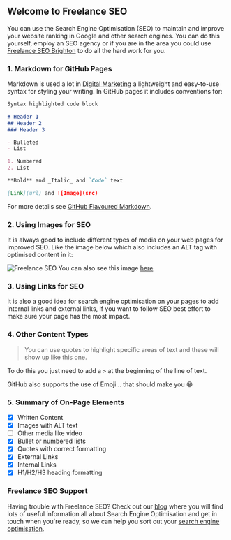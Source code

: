 ## Welcome to Freelance SEO

You can use the Search Engine Optimisation (SEO) to maintain and improve your website ranking in Google and other search engines. You can do this yourself, employ an SEO agency or if you are in the area you could use [Freelance SEO Brighton](https://consultantsussex.com/wordpress-websites/wordpress-seo/) to do all the hard work for you.

### 1. Markdown for GitHub Pages

Markdown is used a lot in [Digital Marketing](https://linktr.ee/creatal) a lightweight and easy-to-use syntax for styling your writing. In GitHub pages it includes conventions for:

```markdown
Syntax highlighted code block

# Header 1
## Header 2
### Header 3

- Bulleted
- List

1. Numbered
2. List

**Bold** and _Italic_ and `Code` text

[Link](url) and ![Image](src)
```

For more details see [GitHub Flavoured Markdown](https://guides.github.com/features/mastering-markdown/).

### 2. Using Images for SEO
It is always good to include different types of media on your web pages for improved SEO. Like the image below which also includes an ALT tag with optimised content in it:

![Freelance SEO](https://creatal.github.io/freelance-seo/SEO-Expert%5B1%5D.jpg)
You can also see this image [here](https://creatal.github.io/freelance-seo/SEO-Expert%5B1%5D.jpg)

### 3. Using Links for SEO

It is also a good idea for search engine optimisation on your pages to add internal links and external links, if you want to follow SEO best effort to make sure your page has the most impact.

### 4. Other Content Types

> You can use quotes to highlight specific areas of text and these will show up like this one.

To do this you just need to add a `>` at the beginning of the line of text.

GitHub also supports the use of Emoji... that should make you 😁

### 5. Summary of On-Page Elements

- [x] Written Content
- [x] Images with ALT text
- [ ] Other media like video
- [x] Bullet or numbered lists
- [x] Quotes with correct formatting
- [x] External Links
- [x] Internal Links
- [x] H1/H2/H3 heading formatting

### Freelance SEO Support

Having trouble with Freelance SEO? Check out our [blog](https://consultantsussex.com/feed-your-head/) where you will find lots of useful information all about Search Engine Optimisation and get in touch when you're ready, so we can help you sort out your [search engine optimisation](https://consultantsussex.com/wordpress-websites/wordpress-seo/).
